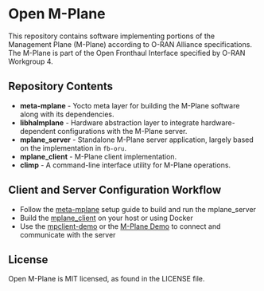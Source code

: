 # Open M-Plane
This repository contains software implementing portions of the Management Plane
(M-Plane) according to O-RAN Alliance specifications. The M-Plane is part of the
Open Fronthaul Interface specified by O-RAN Workgroup 4.

## Repository Contents
* **meta-mplane** - Yocto meta layer for building the M-Plane software along
  with its dependencies.
* **libhalmplane** - Hardware abstraction layer to integrate
  hardware-dependent configurations with the M-Plane server.
* **mplane_server** - Standalone M-Plane server application, largely based on
  the implementation in `fb-oru`.
* **mplane_client** - M-Plane client implementation.
* **climp** - A command-line interface utility for M-Plane operations.

## Client and Server Configuration Workflow
* Follow the [meta-mplane](https://github.com/lf-connectivity/open-mplane/tree/main/meta-mplane)
  setup guide to build and run the mplane_server
* Build the [mplane_client](https://github.com/lf-connectivity/open-mplane/tree/main/mplane_client)
  on your host or using Docker
* Use the [mpclient-demo](https://github.com/lf-connectivity/open-mplane/tree/main/mplane_client/example)
  or the [M-Plane Demo](https://github.com/lf-connectivity/open-mplane/tree/main/mplane_client/example/demo)
  to connect and communicate with the server

## License
Open M-Plane is MIT licensed, as found in the LICENSE file.
